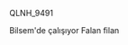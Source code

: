 QLNH_9491

Bilsem'de çalışıyor
Falan filan 

<!---
QLNH9491/QLNH9491 is a ✨ special ✨ repository because its `README.md` (this file) appears on your GitHub profile.
You can click the Preview link to take a look at your changes.
--->
